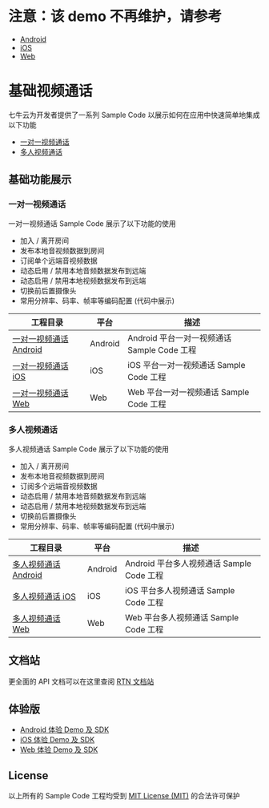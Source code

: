 # 注意：该 demo 不再维护，请参考 
- [Android](https://github.com/pili-engineering/QNRTC-Android/tree/master/QNRTC-API-Examples)
- [iOS](https://github.com/pili-engineering/QNRTC-iOS/tree/master/QNRTC-API-Examples)
- [Web](https://github.com/pili-engineering/QNRTC-Web/tree/master/API-Examples-Web)

# 基础视频通话

七牛云为开发者提供了一系列 Sample Code 以展示如何在应用中快速简单地集成以下功能

- [一对一视频通话](#一对一视频通话)
- [多人视频通话](#多人视频通话)

## 基础功能展示

### 一对一视频通话

一对一视频通话 Sample Code 展示了以下功能的使用

- 加入 / 离开房间
- 发布本地音视频数据到房间
- 订阅单个远端音视频数据
- 动态启用 / 禁用本地音频数据发布到远端
- 动态启用 / 禁用本地视频数据发布到远端
- 切换前后置摄像头
- 常用分辨率、码率、帧率等编码配置 (代码中展示)

| 工程目录                                                     | 平台    | 描述                                        |
| ------------------------------------------------------------ | ------- | ------------------------------------------- |
| [一对一视频通话 Android](./One-On-One-Video/One-On-One-Video-Android) | Android | Android 平台一对一视频通话 Sample Code 工程 |
| [一对一视频通话 iOS](./One-On-One-Video/One-On-One-Video-iOS) | iOS     | iOS 平台一对一视频通话 Sample Code 工程     |
| [一对一视频通话 Web](./One-On-One-Video/One-On-One-Video-Web) | Web     | Web 平台一对一视频通话 Sample Code 工程     |

### 多人视频通话

多人视频通话 Sample Code 展示了以下功能的使用

- 加入 / 离开房间
- 发布本地音视频数据到房间
- 订阅多个远端音视频数据
- 动态启用 / 禁用本地音频数据发布到远端
- 动态启用 / 禁用本地视频数据发布到远端
- 切换前后置摄像头
- 常用分辨率、码率、帧率等编码配置 (代码中展示)

| 工程目录                                                  | 平台    | 描述                                      |
| --------------------------------------------------------- | ------- | ----------------------------------------- |
| [多人视频通话 Android](./Group-Video/Group-Video-Android) | Android | Android 平台多人视频通话 Sample Code 工程 |
| [多人视频通话 iOS](./Group-Video/Group-Video-iOS)         | iOS     | iOS 平台多人视频通话 Sample Code 工程     |
| [多人视频通话 Web](./Group-Video/Group-Video-Web)         | Web     | Web 平台多人视频通话 Sample Code 工程     |

## 文档站

更全面的 API 文档可以在这里查阅 [RTN 文档站](https://developer.qiniu.com/rtc/8802/pd-overview)

## 体验版

- [Android 体验 Demo 及 SDK](https://github.com/pili-engineering/QNRTC-Android)
- [iOS 体验 Demo 及 SDK](https://github.com/pili-engineering/QNRTC-iOS)
- [Web 体验 Demo 及 SDK](https://github.com/pili-engineering/QNRTC-Web)

## License

以上所有的 Sample Code 工程均受到  [MIT License (MIT)](LICENSE.md) 的合法许可保护
